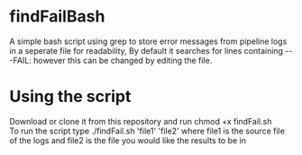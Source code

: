 # findFailBash
A simple bash script using grep to store error messages from pipeline logs in a seperate file for readability,
By default it searches for lines containing ---FAIL: however this can be changed by editing the file.

# Using the script
Download or clone it from this repository and run chmod +x findFail.sh  
To run the script type ./findFail.sh 'file1' 'file2' where file1 is the source file of the logs and file2 is the file you would like the results to be in
